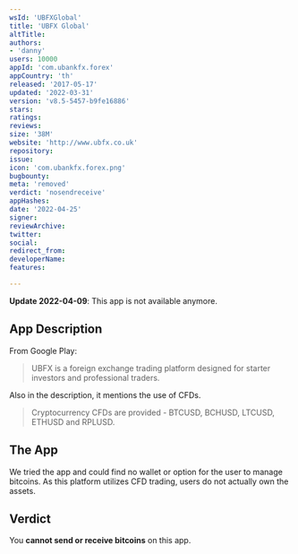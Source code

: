 ```yaml
---
wsId: 'UBFXGlobal'
title: 'UBFX Global'
altTitle: 
authors:
- 'danny'
users: 10000
appId: 'com.ubankfx.forex'
appCountry: 'th'
released: '2017-05-17'
updated: '2022-03-31'
version: 'v8.5-5457-b9fe16886'
stars: 
ratings: 
reviews: 
size: '38M'
website: 'http://www.ubfx.co.uk'
repository: 
issue: 
icon: 'com.ubankfx.forex.png'
bugbounty: 
meta: 'removed'
verdict: 'nosendreceive'
appHashes: 
date: '2022-04-25'
signer: 
reviewArchive: 
twitter: 
social: 
redirect_from: 
developerName: 
features: 

---
```


**Update 2022-04-09**: This app is not available anymore.

## App Description
From Google Play:

> UBFX is a foreign exchange trading platform designed for starter investors and professional traders.

Also in the description, it mentions the use of CFDs.

> Cryptocurrency CFDs are provided - BTCUSD, BCHUSD, LTCUSD, ETHUSD and RPLUSD.

## The App
We tried the app and could find no wallet or option for the user to manage bitcoins. As this platform utilizes CFD trading, users do not actually own the assets.

## Verdict
You **cannot send or receive bitcoins** on this app.
